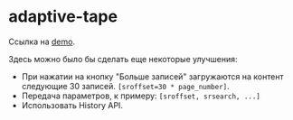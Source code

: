 # adaptive-tape
Ссылка на [demo](https://javadoffuad.github.io/adaptive-tape/).

Здесь можно было бы сделать еще некоторые улучшения:

- При нажатии на кнопку "Больше записей" загружаются на контент следующие 30 записей. ```[sroffset=30 * page_number]```.
- Передача параметров, к примеру: ```[sroffset, srsearch, ...]```
- Использовать History API.
